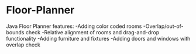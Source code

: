 # Floor-Planner
Java Floor Planner
features:
-Adding color coded rooms
-Overlap/out-of-bounds check
-Relative alignment of rooms and drag-and-drop functionality
-Adding furniture and fixtures
-Adding doors and windows with overlap check
